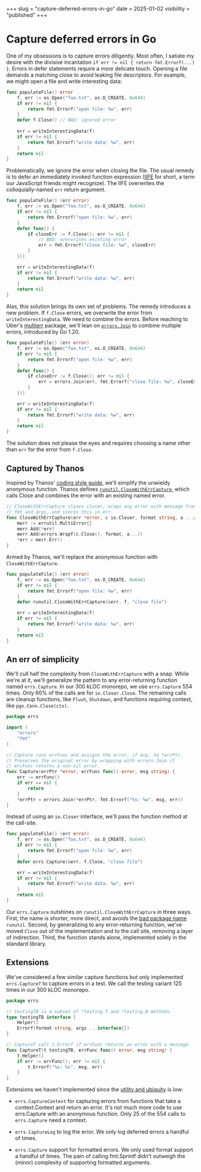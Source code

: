 +++
slug = "capture-deferred-errors-in-go"
date = 2025-01-02
visibility = "published"
+++

# Capture deferred errors in Go

One of my obsessions is to capture errors diligently. Most often, I satiate my
desire with the divisive incantation `if err != nil { return fmt.Errorf(...) }`.
Errors in defer statements require a more delicate touch. Opening a file demands
a matching close to avoid leaking file descriptors. For example, we might open a
file and write interesting data:

```go
func populateFile() error
	f, err := os.Open("foo.txt", os.O_CREATE, 0o644)
	if err != nil {
		return fmt.Errorf("open file: %w", err)
	}
	defer f.Close() // BAD: ignored error
	
	err = writeInterestingData(f)
	if err != nil {
		return fmt.Errorf("write data: %w", err)
	}
	return nil
}
```

Problematically, we ignore the error when closing the file. The usual remedy is
to defer an immediately invoked function expression ([IIFE] for short, a term our
JavaScript friends might recognize). The IIFE overwrites the colloquially-named
`err` return argument.

[IIFE]: https://developer.mozilla.org/en-US/docs/Glossary/IIFE

```go
func populateFile() (err error)
	f, err := os.Open("foo.txt", os.O_CREATE, 0o644)
	if err != nil {
		return fmt.Errorf("open file: %w", err)
	}
	defer func() {
		if closeErr := f.Close(); err != nil {
			// BAD: overwrites existing error
			err = fmt.Errorf("close file: %w", closeErr)
		}
	}()

	err = writeInterestingData(f)
	if err != nil {
		return fmt.Errorf("write data: %w", err)
	}
	return nil
}
```

Alas, this solution brings its own set of problems. The remedy introduces a new
problem. If `f.Close` errors, we overwrite the error from
`writeInterestingData`. We need to combine the errors. Before reaching to Uber's
[multierr] package, we'll lean on [`errors.Join`] to combine multiple errors,
introduced by Go 1.20.

[`errors.Join`]: https://pkg.go.dev/errors#Join

```go
func populateFile() (err error)
	f, err := os.Open("foo.txt", os.O_CREATE, 0o644)
	if err != nil {
		return fmt.Errorf("open file: %w", err)
	}
	defer func() {
		if closeErr := f.Close(); err != nil {
			err = errors.Join(err, fmt.Errorf("close file: %w", closeErr))
		}
	}()

	err = writeInterestingData(f)
	if err != nil {
		return fmt.Errorf("write data: %w", err)
	}
	return nil
}
```

The solution does not please the eyes and requires choosing a name other than
`err` for the error from `f.Close`.

[multierr]: https://github.com/uber-go/multierr

## Captured by Thanos

Inspired by Thanos' [coding style guide], we'll simplify the unwieldy anonymous
function. Thanos defines [`runutil.CloseWithErrCapture`], which calls Close and combines
the error with an existing named error.

[coding style guide]: https://thanos.io/tip/contributing/coding-style-guide.md/#defers-dont-forget-to-check-returned-errors
[`runutil.CloseWithErrCapture`]: https://github.com/thanos-io/thanos/blob/ca40906c83d94cfcbe4bcc181a286663aeb268d5/pkg/runutil/runutil.go#L156

```go
// CloseWithErrCapture closes closer, wraps any error with message from
// fmt and args, and stores this in err.
func CloseWithErrCapture(err *error, c io.Closer, format string, a ...any) {
	merr := errutil.MultiError{}
	merr.Add(*err)
	merr.Add(errors.Wrapf(c.Close(), format, a...))
	*err = merr.Err()
}
```

Armed by Thanos, we'll replace the anonymous function with `CloseWithErrCapture`.

```go
func populateFile() (err error)
	f, err := os.Open("foo.txt", os.O_CREATE, 0o644)
	if err != nil {
		return fmt.Errorf("open file: %w", err)
	}
	defer runutil.CloseWithErrCapture(&err, f, "close file")

	err = writeInterestingData(f)
	if err != nil {
		return fmt.Errorf("write data: %w", err)
	}
	return nil
}
```

## An err of simplicity

We'll cull half the complexity from `CloseWithErrCapture` with a snap. While
we're at it, we'll generalize the pattern to any error-returning function named
`errs.Capture`. In our 300 kLOC monorepo, we use `errs.Capture` 554 times. Only
60% of the calls are for `io.Closer.Close`. The remaining calls are cleanup
functions, like `Flush`, `Shutdown`, and functions requiring context, like
`pgx.Conn.Close(ctx)`.

```go
package errs

import (
	"errors"
	"fmt"
)

// Capture runs errFunc and assigns the error, if any, to *errPtr.
// Preserves the original error by wrapping with errors.Join if
// errFunc returns a non-nil error.
func Capture(errPtr *error, errFunc func() error, msg string) {
	err := errFunc()
	if err == nil {
		return
	}
	*errPtr = errors.Join(*errPtr, fmt.Errorf("%s: %w", msg, err))
}
```

Instead of using an `io.Closer` interface, we'll pass the function method at the
call-site.

```go
func populateFile() (err error)
	f, err := os.Open("foo.txt", os.O_CREATE, 0o644)
	if err != nil {
		return fmt.Errorf("open file: %w", err)
	}
	defer errs.Capture(&err, f.Close, "close file")

	err = writeInterestingData(f)
	if err != nil {
		return fmt.Errorf("write data: %w", err)
	}
	return nil
}
```

Our `errs.Capture` outshines on `runutil.CloseWithErrCapture` in three ways.
First, the name is shorter, more direct, and avoids the [bad package name]
`runutil`. Second, by generalizing to any error-returning function, we've moved
`Close` out of the implementation and to the call site, removing a layer of
indirection. Third, the function stands alone, implemented solely in the
standard library.

[bad package name]: https://go.dev/blog/package-names#bad-package-names

## Extensions

We've considered a few similar capture functions but only implemented
`errs.CaptureT` to capture errors in a test. We call the testing variant 125
times in our 300 kLOC monorepo.

```go
package errs

// testingTB is a subset of *testing.T and *testing.B methods.
type testingTB interface {
	Helper()
	Errorf(format string, args ...interface{})
}

// CaptureT call t.Errorf if errFunc returns an error with a message.
func CaptureT(t testingTB, errFunc func() error, msg string) {
	t.Helper()
	if err := errFunc(); err != nil {
		t.Errorf("%s: %s", msg, err)
	}
}
```

Extensions we haven't implemented since the [utility and ubiquity] is low:

[utility and ubiquity]: https://github.com/google/guava/wiki/PhilosophyExplained#when-in-doubt

- `errs.CaptureContext` for capturing errors from functions that take a
  context.Context and return an error. It's not much more code to use errs.Capture
  with an anonymous function. Only 25 of the 554 calls to `errs.Capture` need
  a context.

- `errs.CaptureLog` to log the error. We only log deferred errors a handful of
  times.

- `errs.Capture` support for formatted errors. We only used format support a
  handful of times. The pain of calling fmt.Sprintf didn't outweigh the (minor)
  complexity of supporting formatted arguments.
